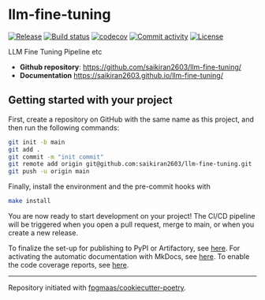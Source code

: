 # llm-fine-tuning

[![Release](https://img.shields.io/github/v/release/saikiran2603/llm-fine-tuning)](https://img.shields.io/github/v/release/saikiran2603/llm-fine-tuning)
[![Build status](https://img.shields.io/github/actions/workflow/status/saikiran2603/llm-fine-tuning/main.yml?branch=main)](https://github.com/saikiran2603/llm-fine-tuning/actions/workflows/main.yml?query=branch%3Amain)
[![codecov](https://codecov.io/gh/saikiran2603/llm-fine-tuning/branch/main/graph/badge.svg)](https://codecov.io/gh/saikiran2603/llm-fine-tuning)
[![Commit activity](https://img.shields.io/github/commit-activity/m/saikiran2603/llm-fine-tuning)](https://img.shields.io/github/commit-activity/m/saikiran2603/llm-fine-tuning)
[![License](https://img.shields.io/github/license/saikiran2603/llm-fine-tuning)](https://img.shields.io/github/license/saikiran2603/llm-fine-tuning)

LLM Fine Tuning Pipeline etc

- **Github repository**: <https://github.com/saikiran2603/llm-fine-tuning/>
- **Documentation** <https://saikiran2603.github.io/llm-fine-tuning/>

## Getting started with your project

First, create a repository on GitHub with the same name as this project, and then run the following commands:

```bash
git init -b main
git add .
git commit -m "init commit"
git remote add origin git@github.com:saikiran2603/llm-fine-tuning.git
git push -u origin main
```

Finally, install the environment and the pre-commit hooks with

```bash
make install
```

You are now ready to start development on your project!
The CI/CD pipeline will be triggered when you open a pull request, merge to main, or when you create a new release.

To finalize the set-up for publishing to PyPI or Artifactory, see [here](https://fpgmaas.github.io/cookiecutter-poetry/features/publishing/#set-up-for-pypi).
For activating the automatic documentation with MkDocs, see [here](https://fpgmaas.github.io/cookiecutter-poetry/features/mkdocs/#enabling-the-documentation-on-github).
To enable the code coverage reports, see [here](https://fpgmaas.github.io/cookiecutter-poetry/features/codecov/).

---

Repository initiated with [fpgmaas/cookiecutter-poetry](https://github.com/fpgmaas/cookiecutter-poetry).
